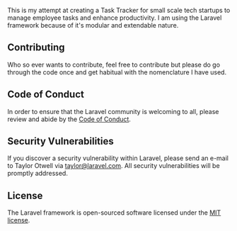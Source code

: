 This is my attempt at creating a Task Tracker for small scale tech startups to manage employee tasks and enhance productivity. I am using the Laravel framework because of it's modular and extendable nature. 

## Contributing

Who so ever wants to contribute, feel free to contribute but please do go through the code once and get habitual with the nomenclature I have used.

## Code of Conduct

In order to ensure that the Laravel community is welcoming to all, please review and abide by the [Code of Conduct](https://laravel.com/docs/contributions#code-of-conduct).

## Security Vulnerabilities

If you discover a security vulnerability within Laravel, please send an e-mail to Taylor Otwell via [taylor@laravel.com](mailto:taylor@laravel.com). All security vulnerabilities will be promptly addressed.

## License

The Laravel framework is open-sourced software licensed under the [MIT license](https://opensource.org/licenses/MIT).
